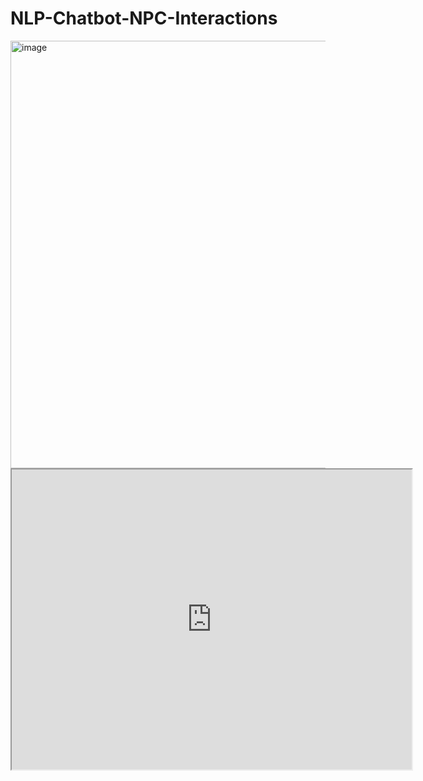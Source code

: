 # NLP-Chatbot-NPC-Interactions
<img width="1725" height="684" alt="image" src="https://github.com/user-attachments/assets/a7aef283-b7b2-4b70-a608-bdb9a1159fd1" />


<iframe src="https://drive.google.com/file/d/1Rvg09x3yCwVvwQ_B5ZVQ0rtQPcsUT3mG/preview" width="640" height="480" allow="autoplay"></iframe>
